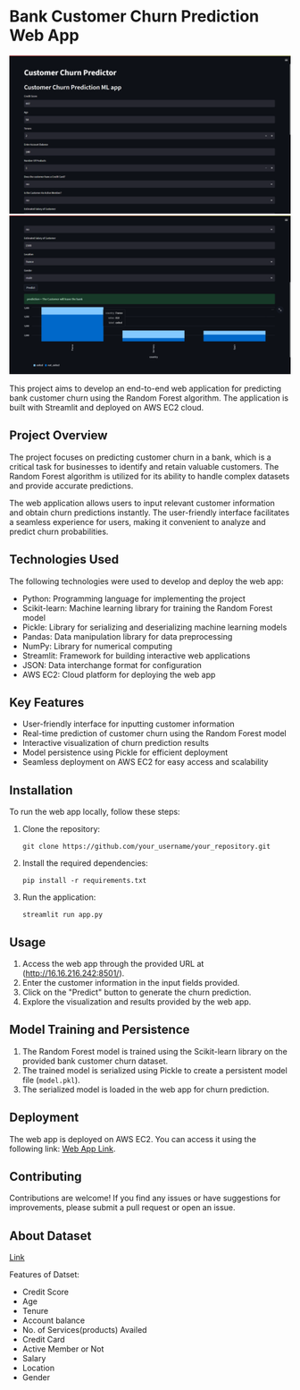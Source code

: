 # Bank Customer Churn Prediction Web App

![Bank Customer Churn](https://github.com/leo7736/Python/blob/main/Machine%20Learning/ML_Projects/project_3_customer_churn_prediction/png/scrnsht1.png)
![Bank Customer Churn](https://github.com/leo7736/Python/blob/main/Machine%20Learning/ML_Projects/project_3_customer_churn_prediction/png/scrnsht3.png)

This project aims to develop an end-to-end web application for predicting bank customer churn using the Random Forest algorithm. The application is built with Streamlit and deployed on AWS EC2 cloud.

## Project Overview

The project focuses on predicting customer churn in a bank, which is a critical task for businesses to identify and retain valuable customers. The Random Forest algorithm is utilized for its ability to handle complex datasets and provide accurate predictions.

The web application allows users to input relevant customer information and obtain churn predictions instantly. The user-friendly interface facilitates a seamless experience for users, making it convenient to analyze and predict churn probabilities.

## Technologies Used

The following technologies were used to develop and deploy the web app:

- Python: Programming language for implementing the project
- Scikit-learn: Machine learning library for training the Random Forest model
- Pickle: Library for serializing and deserializing machine learning models
- Pandas: Data manipulation library for data preprocessing
- NumPy: Library for numerical computing
- Streamlit: Framework for building interactive web applications
- JSON: Data interchange format for configuration
- AWS EC2: Cloud platform for deploying the web app

## Key Features

- User-friendly interface for inputting customer information
- Real-time prediction of customer churn using the Random Forest model
- Interactive visualization of churn prediction results
- Model persistence using Pickle for efficient deployment
- Seamless deployment on AWS EC2 for easy access and scalability

## Installation

To run the web app locally, follow these steps:

1. Clone the repository:

   ```
   git clone https://github.com/your_username/your_repository.git
   ```

2. Install the required dependencies:

   ```
   pip install -r requirements.txt
   ```

3. Run the application:

   ```
   streamlit run app.py
   ```

## Usage

1. Access the web app through the provided URL at (http://16.16.216.242:8501/).
2. Enter the customer information in the input fields provided.
3. Click on the "Predict" button to generate the churn prediction.
4. Explore the visualization and results provided by the web app.

## Model Training and Persistence

1. The Random Forest model is trained using the Scikit-learn library on the provided bank customer churn dataset.
2. The trained model is serialized using Pickle to create a persistent model file (`model.pkl`).
3. The serialized model is loaded in the web app for churn prediction.

## Deployment

The web app is deployed on AWS EC2. You can access it using the following link: [Web App Link](http://16.16.216.242:8501/).

## Contributing

Contributions are welcome! If you find any issues or have suggestions for improvements, please submit a pull request or open an issue.

## About Dataset
[Link](https://www.kaggle.com/datasets/adammaus/predicting-churn-for-bank-customers)

Features of Datset:


* Credit Score
* Age
* Tenure
* Account balance
* No. of Services(products) Availed
* Credit Card
* Active Member or Not
* Salary
* Location
* Gender



